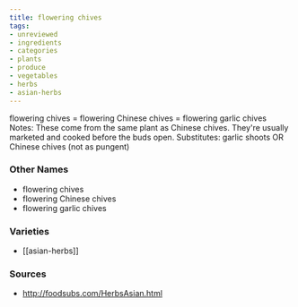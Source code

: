 ```yaml
---
title: flowering chives
tags:
- unreviewed
- ingredients
- categories
- plants
- produce
- vegetables
- herbs
- asian-herbs
---
```

flowering chives = flowering Chinese chives = flowering garlic chives Notes: These come from the same plant as Chinese chives. They're usually marketed and cooked before the buds open. Substitutes: garlic shoots OR Chinese chives (not as pungent)

### Other Names

* flowering chives
* flowering Chinese chives
* flowering garlic chives

### Varieties

* [[asian-herbs]]

### Sources
* http://foodsubs.com/HerbsAsian.html
